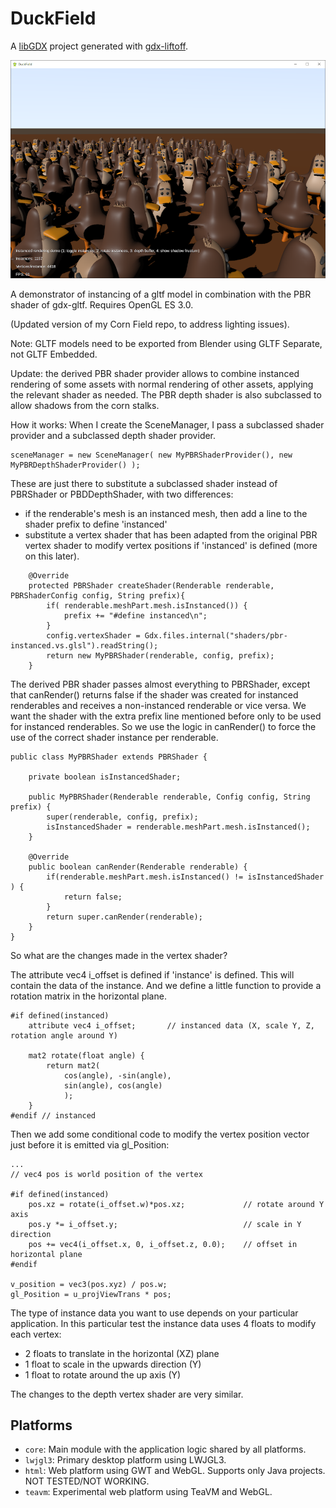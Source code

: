 # DuckField

A [libGDX](https://libgdx.com/) project generated with [gdx-liftoff](https://github.com/tommyettinger/gdx-liftoff).

![](screenshot.png)

A demonstrator of instancing of a gltf model in combination with the PBR shader of gdx-gltf.
Requires OpenGL ES 3.0.

(Updated version of my Corn Field repo, to address lighting issues).

Note: GLTF models need to be exported from Blender using GLTF Separate, not GLTF Embedded.

Update: the derived PBR shader provider allows to combine instanced rendering of some assets with normal rendering of other assets, applying the relevant shader as needed.
The PBR depth shader is also subclassed to allow shadows from the corn stalks.


How it works:
When I create the SceneManager, I pass a subclassed shader provider and a subclassed depth shader provider.
```
sceneManager = new SceneManager( new MyPBRShaderProvider(), new MyPBRDepthShaderProvider() );
```
These are just there to substitute a subclassed shader instead of PBRShader or PBDDepthShader, with two differences:
- if the renderable's mesh is an instanced mesh, then add a line to the shader prefix to define 'instanced'
- substitute a vertex shader that has been adapted from the original PBR vertex shader to modify vertex positions if 'instanced' is defined (more on this later).


```
    @Override
    protected PBRShader createShader(Renderable renderable, PBRShaderConfig config, String prefix){
        if( renderable.meshPart.mesh.isInstanced()) {
            prefix += "#define instanced\n";
        }
        config.vertexShader = Gdx.files.internal("shaders/pbr-instanced.vs.glsl").readString();
        return new MyPBRShader(renderable, config, prefix);
    }
```

The derived PBR shader passes almost everything to PBRShader, except that canRender() returns false if the shader was created for instanced renderables
and receives a non-instanced renderable or vice versa.  We want the shader with the extra prefix line mentioned before only to be used for instanced renderables.
So we use the logic in canRender() to force the use of the correct shader instance per renderable.

```
public class MyPBRShader extends PBRShader {

    private boolean isInstancedShader;

    public MyPBRShader(Renderable renderable, Config config, String prefix) {
        super(renderable, config, prefix);
        isInstancedShader = renderable.meshPart.mesh.isInstanced();
    }

    @Override
    public boolean canRender(Renderable renderable) {
        if(renderable.meshPart.mesh.isInstanced() != isInstancedShader ) {
            return false;
        }
        return super.canRender(renderable);
    }
}
```


So what are the changes made in the vertex shader?

The attribute vec4 i_offset is defined if 'instance' is defined. This will contain the data of the instance. And we define a little function to provide a rotation matrix
in the horizontal plane.


    #if defined(instanced)
        attribute vec4 i_offset;       // instanced data (X, scale Y, Z, rotation angle around Y)
        
        mat2 rotate(float angle) {
            return mat2(
                cos(angle), -sin(angle),
                sin(angle), cos(angle)
                );
        }
    #endif // instanced

Then we add some conditional code to modify the vertex position vector just before it is emitted via gl_Position:

    ...
    // vec4 pos is world position of the vertex

    #if defined(instanced)
        pos.xz = rotate(i_offset.w)*pos.xz;             // rotate around Y axis
        pos.y *= i_offset.y;                            // scale in Y direction
        pos += vec4(i_offset.x, 0, i_offset.z, 0.0);    // offset in horizontal plane
    #endif

    v_position = vec3(pos.xyz) / pos.w;
    gl_Position = u_projViewTrans * pos;


The type of instance data you want to use depends on your particular application.
In this particular test the instance data uses 4 floats to modify each vertex:
- 2 floats to translate in the horizontal (XZ) plane
- 1 float to scale in the upwards direction (Y)
- 1 float to rotate around the up axis (Y)

The changes to the depth vertex shader are very similar.






## Platforms

- `core`: Main module with the application logic shared by all platforms.
- `lwjgl3`: Primary desktop platform using LWJGL3.
- `html`: Web platform using GWT and WebGL. Supports only Java projects.  NOT TESTED/NOT WORKING.
- `teavm`: Experimental web platform using TeaVM and WebGL.
